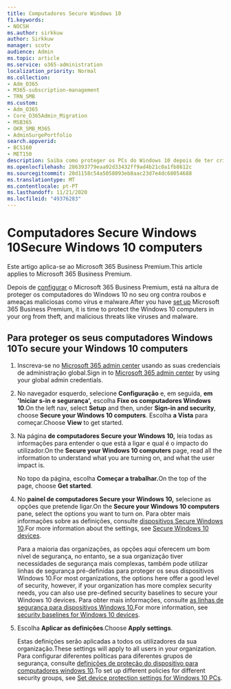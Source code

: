 ```yaml
---
title: Computadores Secure Windows 10
f1.keywords:
- NOCSH
ms.author: sirkkuw
author: Sirkkuw
manager: scotv
audience: Admin
ms.topic: article
ms.service: o365-administration
localization_priority: Normal
ms.collection:
- Adm_O365
- M365-subscription-management
- TRN_SMB
ms.custom:
- Adm_O365
- Core_O365Admin_Migration
- MSB365
- OKR_SMB_M365
- AdminSurgePortfolio
search.appverid:
- BCS160
- MET150
description: Saiba como proteger os PCs do Windows 10 depois de ter criado o Microsoft 365 Business Premium.
ms.openlocfilehash: 286393779eaa92d33432ff9ad4b21c0a1fb8612c
ms.sourcegitcommit: 20d1158c54a5058093eb8aac23d7e4dc68054688
ms.translationtype: MT
ms.contentlocale: pt-PT
ms.lasthandoff: 11/21/2020
ms.locfileid: "49376283"
---
```

# <a name="secure-windows-10-computers"></a><span data-ttu-id="babf3-103">Computadores Secure Windows 10</span><span class="sxs-lookup"><span data-stu-id="babf3-103">Secure Windows 10 computers</span></span>

<span data-ttu-id="babf3-104">Este artigo aplica-se ao Microsoft 365 Business Premium.</span><span class="sxs-lookup"><span data-stu-id="babf3-104">This article applies to Microsoft 365 Business Premium.</span></span>

<span data-ttu-id="babf3-105">Depois de [configurar](set-up.md) o Microsoft 365 Business Premium, está na altura de proteger os computadores do Windows 10 no seu org contra roubos e ameaças maliciosas como vírus e malware.</span><span class="sxs-lookup"><span data-stu-id="babf3-105">After you have [set up](set-up.md) Microsoft 365 Business Premium, it is time to protect the Windows 10 computers in your org from theft, and malicious threats like viruses and malware.</span></span>

## <a name="to-secure-your-windows-10-computers"></a><span data-ttu-id="babf3-106">Para proteger os seus computadores Windows 10</span><span class="sxs-lookup"><span data-stu-id="babf3-106">To secure your Windows 10 computers</span></span>

1. <span data-ttu-id="babf3-107">Inscreva-se no [Microsoft 365 admin center](https://admin.microsoft.com) usando as suas credenciais de administração global.</span><span class="sxs-lookup"><span data-stu-id="babf3-107">Sign in to [Microsoft 365 admin center](https://admin.microsoft.com) by using your global admin credentials.</span></span> 
2. <span data-ttu-id="babf3-108">No navegador esquerdo, selecione **Configuração** e, em seguida, **em 'Iniciar s-in e segurança',** escolha **Fixe os computadores Windows 10**.</span><span class="sxs-lookup"><span data-stu-id="babf3-108">On the left nav, select **Setup** and then, under **Sign-in and security**, choose **Secure your Windows 10 computers**.</span></span> <span data-ttu-id="babf3-109">Escolha **a Vista** para começar.</span><span class="sxs-lookup"><span data-stu-id="babf3-109">Choose **View** to get started.</span></span>
3. <span data-ttu-id="babf3-110">Na página **de computadores Secure your Windows 10,** leia todas as informações para entender o que está a ligar e qual é o impacto do utilizador.</span><span class="sxs-lookup"><span data-stu-id="babf3-110">On the **Secure your Windows 10 computers** page, read all the information to understand what you are turning on, and what the user impact is.</span></span>

    <span data-ttu-id="babf3-111">No topo da página, escolha **Começar a trabalhar.**</span><span class="sxs-lookup"><span data-stu-id="babf3-111">On the top of the page, choose **Get started**.</span></span>

4. <span data-ttu-id="babf3-112">No **painel de computadores Secure your Windows 10,** selecione as opções que pretende ligar.</span><span class="sxs-lookup"><span data-stu-id="babf3-112">On the **Secure your Windows 10 computers** pane, select the options you want to turn on.</span></span> <span data-ttu-id="babf3-113">Para obter mais informações sobre as definições, consulte [dispositivos Secure Windows 10](secure-windows-10-devices.md).</span><span class="sxs-lookup"><span data-stu-id="babf3-113">For more information about the settings, see [Secure Windows 10 devices](secure-windows-10-devices.md).</span></span> 
    
    <span data-ttu-id="babf3-114">Para a maioria das organizações, as opções aqui oferecem um bom nível de segurança, no entanto, se a sua organização tiver necessidades de segurança mais complexas, também pode utilizar linhas de segurança pré-definidas para proteger os seus dispositivos Windows 10.</span><span class="sxs-lookup"><span data-stu-id="babf3-114">For most organizations, the options here offer a good level of security, however, if your organization has more complex security needs, you can also use pre-defined security baselines to secure  your Windows 10 devices.</span></span> <span data-ttu-id="babf3-115">Para obter mais informações, consulte [as linhas de segurança para dispositivos Windows 10.](https://docs.microsoft.com/mem/intune/protect/security-baselines)</span><span class="sxs-lookup"><span data-stu-id="babf3-115">For more information, see [security baselines for Windows 10 devices](https://docs.microsoft.com/mem/intune/protect/security-baselines).</span></span>   

1. <span data-ttu-id="babf3-116">Escolha **Aplicar as definições**.</span><span class="sxs-lookup"><span data-stu-id="babf3-116">Choose **Apply settings**.</span></span>

    <span data-ttu-id="babf3-117">Estas definições serão aplicadas a todos os utilizadores da sua organização.</span><span class="sxs-lookup"><span data-stu-id="babf3-117">These settings will apply to all users in your organization.</span></span> <span data-ttu-id="babf3-118">Para configurar diferentes políticas para diferentes grupos de segurança, consulte [definições de proteção do dispositivo para computadores windows 10](protection-settings-for-windows-10-pcs.md).</span><span class="sxs-lookup"><span data-stu-id="babf3-118">To set up different policies for different security groups, see [Set device protection settings for Windows 10 PCs](protection-settings-for-windows-10-pcs.md).</span></span>